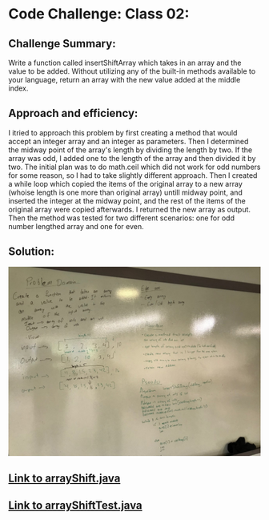 # Code Challenge: Class 02:

## Challenge Summary:
Write a function called insertShiftArray which takes in an array and the value to be added. Without utilizing any of the built-in methods available to your language, return an array with the new value added at the middle index.

## Approach and efficiency:
I itried to approach this problem by first creating a method that would accept an integer array and an integer as parameters. Then I determined the midway point of the array's length by dividing the length by two. If the array was odd, I added one to the length of the array and then divided it by two. The initial plan was to do math.ceil which did not work for odd numbers for some reason, so I had to take slightly different approach. Then I created a while loop which copied the items of the original array to a new array (whoise length is one more than original array) untill midway point, and inserted the integer at the midway point, and the rest of the items of the original array were copied afterwards. I returned the new array as output. Then the method was tested for two different scenarios: one for odd number lengthed array and one for even. 

## Solution:
![arry_shift_whiteboard](./assets/array_shift.jpg)

## [Link to arrayShift.java](https://github.com/sadhikari07/data-structures-and-algorithms/blob/master/401_code_challenges/array_shift/src/main/java/array_shift/ArrayShift.java)

## [Link to arrayShiftTest.java](https://github.com/sadhikari07/data-structures-and-algorithms/blob/master/401_code_challenges/array_shift/src/test/java/array_shift/ArrayShiftTest.java)
